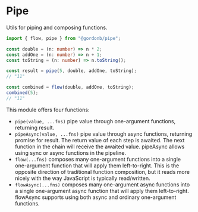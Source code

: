 # Pipe

Utils for piping and composing functions.

```typescript
import { flow, pipe } from "@gordonb/pipe";

const double = (n: number) => n * 2;
const addOne = (n: number) => n + 1;
const toString = (n: number) => n.toString();

const result = pipe(5, double, addOne, toString);
// "11"

const combined = flow(double, addOne, toString);
combined(5);
// "11"
```

This module offers four functions:

- `pipe(value, ...fns)` pipe value through one-argument functions, returning
  result.
- `pipeAsync(value, ...fns)` pipe value through async functions, returning
  promise for result. The return value of each step is awaited. The next
  function in the chain will receive the awaited value. pipeAsync allows using
  sync or async functions in the pipeline.
- `flow(...fns)` composes many one-argument functions into a single one-argument
  function that will apply them left-to-right. This is the opposite direction of
  traditional function composition, but it reads more nicely with the way
  JavaScript is typically read/written.
- `flowAsync(...fns)` composes many one-argument async functions into a single
  one-argument async function that will apply them left-to-right. flowAsync
  supports using both async and ordinary one-argument functions.
